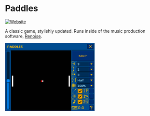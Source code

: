 # Paddles

[![Website]][lt_website]

A classic game, stylishly updated. Runs inside of the music production software, [Renoise](https://www.renoise.com/products/renoise).

<!---------------->

[Website]: https://custom-icon-badges.demolab.com/badge/Official_Website-000000?style=for-the-badge&logoColor=white&logo=globe
[lt_website]: https://aqu.surf/paddles

![Gameplay](Artwork/paddles-demo.apng)
